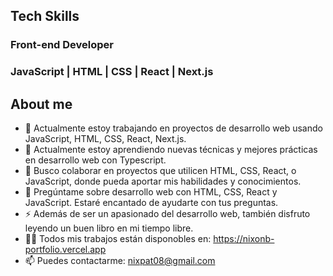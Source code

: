 ## Tech Skills
### Front-end Developer 
### JavaScript | HTML | CSS | React | Next.js 

## About me


- 🔭 Actualmente estoy trabajando en proyectos de desarrollo web usando JavaScript, HTML, CSS, React, Next.js.
- 🌱 Actualmente estoy aprendiendo nuevas técnicas y mejores prácticas en desarrollo web con Typescript.
- 👯 Busco colaborar en proyectos que utilicen HTML, CSS, React, o JavaScript, donde pueda aportar mis habilidades y conocimientos.
- 💬 Pregúntame sobre desarrollo web con HTML, CSS, React y JavaScript. Estaré encantado de ayudarte con tus preguntas.
- ⚡ Además de ser un apasionado del desarrollo web, también disfruto leyendo un buen libro en mi tiempo libre.
- 👨‍💻 Todos mis trabajos están disponobles en:  https://nixonb-portfolio.vercel.app
- 📫 Puedes contactarme: nixpat08@gmail.com


